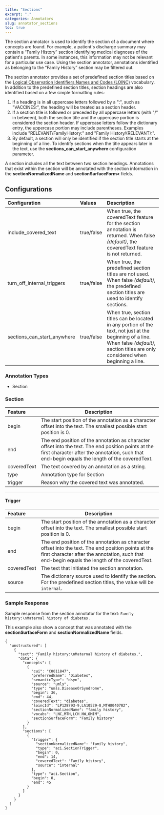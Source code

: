 ```yaml
---
title: "Sections"
excerpt: "."
categories: Annotators
slug: annotator_sections
toc: true
---
```

<!-- ---

copyright:
  years: 2011, 2019
lastupdated: "2019-04-12"

keywords: annotator clinical data, clinical data, annotation

subcollection: wh-acd

---

# Sections -->

The section annotator is used to identify the section of a document where concepts are found. For example, a patient's discharge summary may contain a <q>Family History</q> section identifying medical diagnoses of the patient's parents. In some instances, this information may not be relevant for a particular use case. Using the section annotator, annotations identified as belonging to the <q>Family History</q> section may be filtered out.

The section annotator provides a set of predefined section titles based on the [Logical Observation Identifiers Names and Codes (LOINC)](https://loinc.org/) vocabulary. In addition to the predefined section titles, section headings are also identified based on a few simple formatting rules:

1. If a heading is in all uppercase letters followed by a ":", such as "VACCINES:", the heading will be treated as a section header.
2. If a section title is followed or preceded by all uppercase letters (with "/" in between), both the section title and the uppercase portion is considered the section header. If uppercase letters follow the dictionary entry, the uppercase portion may include parentheses. Examples include "RELEVANT/FamilyHistory:" and "Family History/(RELEVANT):".
3. By default, a section will only be identified if the section title starts at the beginning of a line. To identify sections when the title appears later in the text, use the **sections_can_start_anywhere** configuration parameter.

A section includes all the text between two section headings. Annotations that exist within the section will be annotated with  the section information in the **sectionNormalizedName** and **sectionSurfaceForm<** fields.

## Configurations

| Configuration | Values | Description |
|:--------------|:-------|:------------|
| include_covered\_text | true/false | When true, the coveredText feature for the section annotation is returned. When false _(default)_, the coveredText feature is not returned. |
| turn_off_internal\_triggers | true/false | When true, the predefined section titles are not used. When false _(default)_, the predefined section titles are used to identify sections. |
| sections_can_start\_anywhere | true/false | When true, section titles can be located in any portion of the text, not just at the beginning of a line. When false _(default)_, section titles are only considered when beginning a line. |

### Annotation Types

* Section

### Section

| Feature | Description |
|:--------|-------------|
| begin | The start position of the annotation as a character offset into the text. The smallest possible start position is 0. |
| end | The end position of the annotation as character offset into the text. The end position points at the first character after the annotation, such that end-begin equals the length of the coveredText. |
| coveredText | The text covered by an annotation as a string. |
| type | Annotation type for Section |
| trigger | Reason why the covered text was annotated. |

---

#### Trigger

| Feature | Description |
|:--------|-------------|
| begin | The start position of the annotation as a character offset into the text. The smallest possible start position is 0. |
| end | The end position of the annotation as character offset into the text. The end position points at the first character after the annotation, such that end-begin equals the length of the coveredText. |
| coveredText | The text that initiated the section annotation. |
| source | The dictionary source used to identify the section. For the predefined section titles, the value will be `internal`. |

### Sample Response

Sample response from the section annotator for the text: `Family history:\nMaternal history of diabetes.`

This example also show a concept that was annotated with the **sectionSurfaceForm** and **sectionNormalizedName** fields.

```
{
  "unstructured": [
    {
      "text": "Family history:\nMaternal history of diabetes.",
      "data": {
        "concepts": [
          {
            "cui": "C0011847",
            "preferredName": "Diabetes",
            "semanticType": "dsyn",
            "source": "umls",
            "type": "umls.DiseaseOrSyndrome",
            "begin": 36,
            "end": 44,
            "coveredText": "diabetes",
            "loincId": "LP128793-9,LA10529-8,MTHU040702",
            "sectionNormalizedName": "family history",
            "vocabs": "LNC,MTH,LCH_NW,OMIM",
            "sectionSurfaceForm": "Family history"
          }
        ],
        "sections": [
          {
            "trigger": {
              "sectionNormalizedName": "family history",
              "type": "aci.SectionTrigger",
              "begin": 0,
              "end": 14,
              "coveredText": "Family history",
              "source": "internal"
            },
            "type": "aci.Section",
            "begin": 0,
            "end": 45
          }
        ]
      }
    }
  ]
}
```
